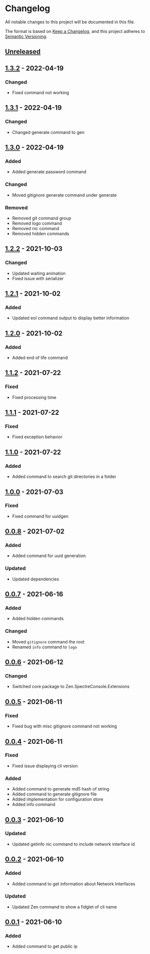 # Changelog

All notable changes to this project will be documented in this file.

The format is based on [Keep a Changelog](https://keepachangelog.com/en/1.0.0/),
and this project adheres to [Semantic Versioning](https://semver.org/spec/v2.0.0.html).

## [Unreleased]

## [1.3.2] - 2022-04-19

### Changed

- Fixed command not working

## [1.3.1] - 2022-04-19

### Changed

- Changed generate command to gen

## [1.3.0] - 2022-04-19

### Added

- Added generate password command

### Changed

- Moved gitignore generate command under generate

### Removed

- Removed git command group
- Removed logo command
- Removed nic command
- Removed hidden commands

## [1.2.2] - 2021-10-03

### Changed

- Updated waiting animation
- Fixed issue with serializer

## [1.2.1] - 2021-10-02

### Added

- Updated eol command output to display better information

## [1.2.0] - 2021-10-02

### Added

- Added end of life command

## [1.1.2] - 2021-07-22

### Fixed

- Fixed processing time

## [1.1.1] - 2021-07-22

### Fixed

- Fixed exception behavior

## [1.1.0] - 2021-07-22

### Added

- Added command to search git directories in a folder

## [1.0.0] - 2021-07-03

### Fixed

- Fixed command for uuidgen

## [0.0.8] - 2021-07-02

### Added

- Added command for uuid generation

### Updated

- Updated dependencies

## [0.0.7] - 2021-06-16

### Added

- Added hidden commands

### Changed

- Moved `gitignore` command the root
- Renamed `info` command to `logo`

## [0.0.6] - 2021-06-12

### Changed

- Switched core package to Zen.SpectreConsole.Extensions

## [0.0.5] - 2021-06-11

### Fixed

- Fixed bug with misc gitignore command not working

## [0.0.4] - 2021-06-11

### Fixed

- Fixed issue displaying cli version
### Added

- Added command to generate md5 hash of string
- Added command to generate gitignore file
- Added implementation for configuration store 
- Added info command
## [0.0.3] - 2021-06-10

### Updated

- Updated getinfo nic command to include network interface id

## [0.0.2] - 2021-06-10

### Added

- Added command to get information about Network Interfaces

### Updated

- Updated Zen command to show a fidglet of cli name

## [0.0.1] - 2021-06-10

### Added

- Added command to get public ip

[Unreleased]: https://github.com/WajahatAliAbid/zen-cli/compare/1.3.2..HEAD
[1.3.2]: https://github.com/WajahatAliAbid/zen-cli/compare/1.3.1..1.3.2
[1.3.1]: https://github.com/WajahatAliAbid/zen-cli/compare/1.3.0..1.3.1
[1.3.0]: https://github.com/WajahatAliAbid/zen-cli/compare/1.2.2..1.3.0
[1.2.2]: https://github.com/WajahatAliAbid/zen-cli/compare/1.2.1..1.2.2
[1.2.1]: https://github.com/WajahatAliAbid/zen-cli/compare/1.2.0..1.2.1
[1.2.0]: https://github.com/WajahatAliAbid/zen-cli/compare/1.1.2..1.2.0
[1.1.2]: https://github.com/WajahatAliAbid/zen-cli/compare/1.1.1..1.1.2
[1.1.1]: https://github.com/WajahatAliAbid/zen-cli/compare/1.1.0..1.1.1
[1.1.0]: https://github.com/WajahatAliAbid/zen-cli/compare/1.0.0..1.1.0
[1.0.0]: https://github.com/WajahatAliAbid/zen-cli/compare/0.0.8..1.0.0
[0.0.8]: https://github.com/WajahatAliAbid/zen-cli/compare/0.0.7..0.0.8
[0.0.7]: https://github.com/WajahatAliAbid/zen-cli/compare/0.0.6..0.0.7
[0.0.6]: https://github.com/WajahatAliAbid/zen-cli/compare/0.0.5..0.0.6
[0.0.5]: https://github.com/WajahatAliAbid/zen-cli/compare/0.0.4..0.0.5
[0.0.4]: https://github.com/WajahatAliAbid/zen-cli/compare/0.0.3..0.0.4
[0.0.3]: https://github.com/WajahatAliAbid/zen-cli/compare/0.0.2..0.0.3
[0.0.2]: https://github.com/WajahatAliAbid/zen-cli/compare/0.0.1..0.0.2
[0.0.1]: https://github.com/WajahatAliAbid/zen-cli/releases/tag/0.0.1